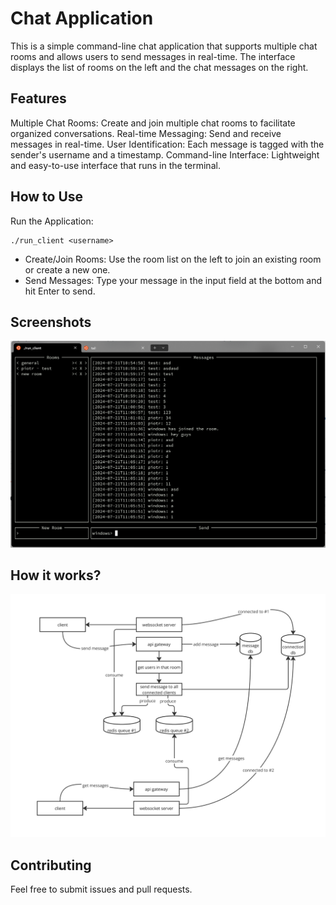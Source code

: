 # Chat Application
This is a simple command-line chat application that supports multiple chat rooms and allows users to send messages in real-time. The interface displays the list of rooms on the left and the chat messages on the right.

## Features
Multiple Chat Rooms: Create and join multiple chat rooms to facilitate organized conversations.
Real-time Messaging: Send and receive messages in real-time.
User Identification: Each message is tagged with the sender's username and a timestamp.
Command-line Interface: Lightweight and easy-to-use interface that runs in the terminal.

## How to Use
Run the Application:
```
./run_client <username>
```
* Create/Join Rooms: Use the room list on the left to join an existing room or create a new one.
* Send Messages: Type your message in the input field at the bottom and hit Enter to send.

## Screenshots
![chat.png](.github/chat.png)

## How it works?

![diagram.png](.github/diagram.png)

## Contributing
Feel free to submit issues and pull requests.